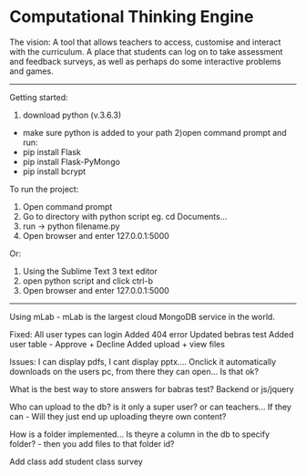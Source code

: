 # Computational Thinking Engine

The vision:
A tool that allows teachers to access, customise and interact with the curriculum. A place that students can log on to take assessment and feedback surveys, as well as perhaps do some interactive problems and games. 

--------------------------------------------------

Getting started:
1) download python (v.3.6.3)
 - make sure python is added to your path
2)open command prompt and run:
 - pip install Flask
 - pip install Flask-PyMongo
 - pip install bcrypt

To run the project:
1) Open command prompt
2) Go to directory with python script eg. cd Documents...
3) run -> python filename.py
4) Open browser and enter 127.0.0.1:5000 

Or:
1) Using the Sublime Text 3 text editor
2) open python script and click ctrl-b
3) Open browser and enter 127.0.0.1:5000 

------------------------------------------------------------

Using mLab - mLab is the largest cloud MongoDB service in the world.

Fixed:
All user types can login
Added 404 error
Updated bebras test
Added user table - Approve + Decline
Added upload + view files

Issues: 
I can display pdfs,
I cant display pptx.... Onclick it automatically downloads on the users pc, from there they can open...
Is that ok? 

What is the best way to store answers for babras test? Backend or js/jquery

Who can upload to the db? is it only a super user? or can teachers... 
If they can - Will they just end up uploading theyre own content?

How is a folder implemented... Is theyre a column in the db to specify folder? - then you add files to that 
folder id? 

Add class
add student class survey
